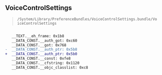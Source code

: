 ## VoiceControlSettings

> `/System/Library/PreferenceBundles/VoiceControlSettings.bundle/VoiceControlSettings`

```diff

   __TEXT.__eh_frame: 0x1b8
   __DATA_CONST.__auth_got: 0xc60
   __DATA_CONST.__got: 0x768
-  __DATA_CONST.__auth_ptr: 0x5b8
+  __DATA_CONST.__auth_ptr: 0x5b0
   __DATA_CONST.__const: 0xfe8
   __DATA_CONST.__cfstring: 0x1120
   __DATA_CONST.__objc_classlist: 0xc8

```
